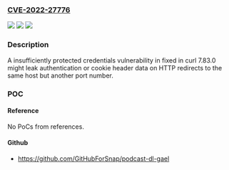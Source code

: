### [CVE-2022-27776](https://cve.mitre.org/cgi-bin/cvename.cgi?name=CVE-2022-27776)
![](https://img.shields.io/static/v1?label=Product&message=https%3A%2F%2Fgithub.com%2Fcurl%2Fcurl&color=blue)
![](https://img.shields.io/static/v1?label=Version&message=n%2Fa&color=blue)
![](https://img.shields.io/static/v1?label=Vulnerability&message=Insufficiently%20Protected%20Credentials%20(CWE-522)&color=brighgreen)

### Description

A insufficiently protected credentials vulnerability in fixed in curl 7.83.0 might leak authentication or cookie header data on HTTP redirects to the same host but another port number.

### POC

#### Reference
No PoCs from references.

#### Github
- https://github.com/GitHubForSnap/podcast-dl-gael

